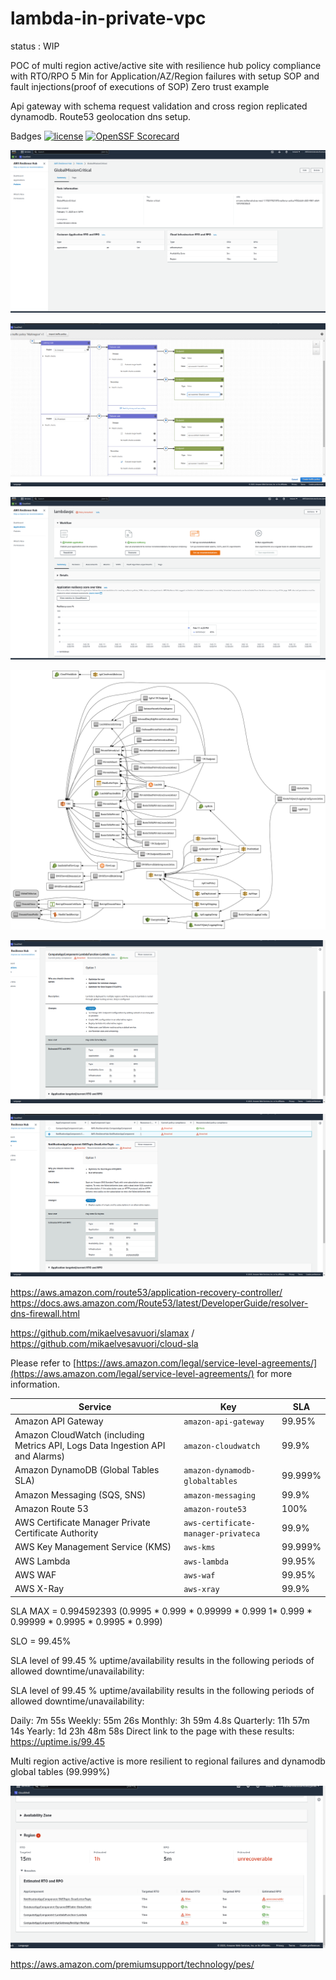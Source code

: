 # lambda-in-private-vpc

status : WIP

POC of multi region active/active site with resilience hub policy compliance with RTO/RPO 5 Min for Application/AZ/Region failures with setup SOP and fault injections(proof of executions of SOP)
Zero trust example

Api gateway with schema request validation and cross region replicated dynamodb. Route53 geolocation  dns setup.

Badges
[![license](https://img.shields.io/github/license/Hack23/lambda-in-private-vpc.svg)]([https://github.com/Hack23/lambda-in-private-vpc](https://github.com/Hack23/lambda-in-private-vpc)/raw/master/LICENSE.md)
[![OpenSSF Scorecard](https://api.securityscorecards.dev/projects/github.com/Hack23/lambda-in-private-vpc/badge)](https://api.securityscorecards.dev/projects/github.com/Hack23/lambda-in-private-vpc)

![Policy](https://github.com/Hack23/lambda-in-private-vpc/raw/main/ResilienceHubPolicy.png)

![Route53 Policy](https://github.com/Hack23/lambda-in-private-vpc/raw/main/route53-policy.png)

![App](https://github.com/Hack23/lambda-in-private-vpc/raw/main/ResiliencyHub-App.png)

![Infrastructure](https://github.com/Hack23/lambda-in-private-vpc/raw/main/cloudformation/template.png)

![App recommendation](https://github.com/Hack23/lambda-in-private-vpc/raw/main/ResiliencyHub-App-rec1.png)

![App recommendation2](https://github.com/Hack23/lambda-in-private-vpc/raw/main/ResiliencyHub-App-rec2.png)


https://aws.amazon.com/route53/application-recovery-controller/
https://docs.aws.amazon.com/Route53/latest/DeveloperGuide/resolver-dns-firewall.html



https://github.com/mikaelvesavuori/slamax / https://github.com/mikaelvesavuori/cloud-sla


Please refer to [https://aws.amazon.com/legal/service-level-agreements/](https://aws.amazon.com/legal/service-level-agreements/) for more information.

| **Service**                                                                                                                         | **Key**                                | **SLA**               |
| ----------------------------------------------------------------------------------------------------------------------------------- | -------------------------------------- | --------------------- |
| Amazon API Gateway                                                                                                                  | `amazon-api-gateway`                   | 99.95%                |
| Amazon CloudWatch (including Metrics API, Logs Data Ingestion API and Alarms)                                                       | `amazon-cloudwatch`                    | 99.9%                 |
| Amazon DynamoDB (Global Tables SLA)                                                                                                 | `amazon-dynamodb-globaltables`         | 99.999%               |
| Amazon Messaging (SQS, SNS)                                                                                                         | `amazon-messaging`                     | 99.9%                 |
| Amazon Route 53                                                                                                                     | `amazon-route53`                       | 100%                  |
| AWS Certificate Manager Private Certificate Authority                                                                               | `aws-certificate-manager-privateca`    | 99.9%                 |
| AWS Key Management Service (KMS)                                                                                                    | `aws-kms`                              | 99.999%               |
| AWS Lambda                                                                                                                          | `aws-lambda`                           | 99.95%                |
| AWS WAF                                                                                                                             | `aws-waf`                              | 99.95%                |
| AWS X-Ray                                                                                                                           | `aws-xray`                             | 99.9%                 |


SLA MAX = 0.994592393 (0.9995 * 0.999 * 0.99999 * 0.999 1* 0.999 * 0.99999 * 0.9995 * 0.9995 * 0.999)

SLO = 99.45%

SLA level of 99.45 % uptime/availability results in the following periods of allowed downtime/unavailability:

SLA level of 99.45 % uptime/availability results in the following periods of allowed downtime/unavailability:

Daily: 7m 55s
Weekly: 55m 26s
Monthly: 3h 59m 4.8s
Quarterly: 11h 57m 14s
Yearly: 1d 23h 48m 58s
Direct link to the page with these results: https://uptime.is/99.45


Multi region active/active is more resilient to regional failures and dynamodb global tables (99.999%)


![Region](https://github.com/Hack23/lambda-in-private-vpc/raw/main/ResHub-region.png)


https://aws.amazon.com/premiumsupport/technology/pes/


